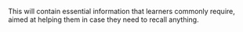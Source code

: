 This will contain essential information that learners commonly require, aimed at helping them in case they need to recall anything.